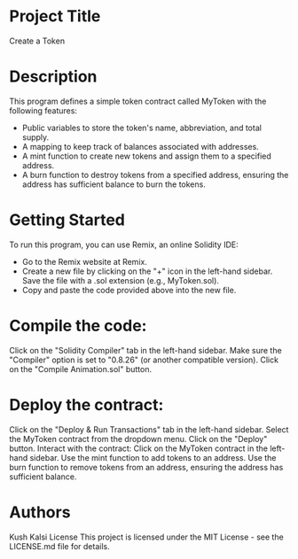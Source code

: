 # Project Title 
 Create a Token 

#  Description
This program defines a simple token contract called MyToken with the following features:

* Public variables to store the token's name, abbreviation, and total supply.
* A mapping to keep track of balances associated with addresses.
* A mint function to create new tokens and assign them to a specified address.
* A burn function to destroy tokens from a specified address, ensuring the address has sufficient balance to burn the tokens.
# Getting Started
To run this program, you can use Remix, an online Solidity IDE:

* Go to the Remix website at Remix.
* Create a new file by clicking on the "+" icon in the left-hand sidebar. Save the file with a .sol extension (e.g., MyToken.sol).
* Copy and paste the code provided above into the new file.
# Compile the code:
Click on the "Solidity Compiler" tab in the left-hand sidebar.
Make sure the "Compiler" option is set to "0.8.26" (or another compatible version).
Click on the "Compile Animation.sol" button.

# Deploy the contract:
Click on the "Deploy & Run Transactions" tab in the left-hand sidebar.
Select the MyToken contract from the dropdown menu.
Click on the "Deploy" button.
Interact with the contract:
Click on the MyToken contract in the left-hand sidebar.
Use the mint function to add tokens to an address.
Use the burn function to remove tokens from an address, ensuring the address has sufficient balance.
# Authors
Kush Kalsi
License
This project is licensed under the MIT License - see the LICENSE.md file for details.
